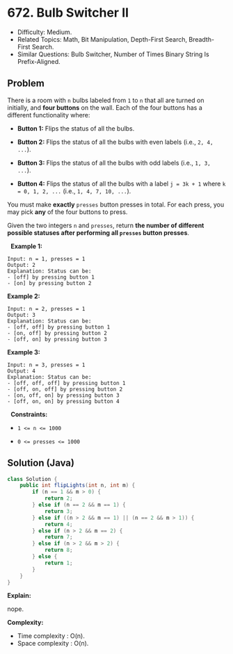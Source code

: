 # 672. Bulb Switcher II

- Difficulty: Medium.
- Related Topics: Math, Bit Manipulation, Depth-First Search, Breadth-First Search.
- Similar Questions: Bulb Switcher, Number of Times Binary String Is Prefix-Aligned.

## Problem

There is a room with ```n``` bulbs labeled from ```1``` to ```n``` that all are turned on initially, and **four buttons** on the wall. Each of the four buttons has a different functionality where:


	
- **Button 1:** Flips the status of all the bulbs.
	
- **Button 2:** Flips the status of all the bulbs with even labels (i.e., ```2, 4, ...```).
	
- **Button 3:** Flips the status of all the bulbs with odd labels (i.e., ```1, 3, ...```).
	
- **Button 4:** Flips the status of all the bulbs with a label ```j = 3k + 1``` where ```k = 0, 1, 2, ...``` (i.e., ```1, 4, 7, 10, ...```).


You must make **exactly** ```presses``` button presses in total. For each press, you may pick **any** of the four buttons to press.

Given the two integers ```n``` and ```presses```, return **the number of **different possible statuses** after performing all **```presses```** button presses**.

 
**Example 1:**

```
Input: n = 1, presses = 1
Output: 2
Explanation: Status can be:
- [off] by pressing button 1
- [on] by pressing button 2
```

**Example 2:**

```
Input: n = 2, presses = 1
Output: 3
Explanation: Status can be:
- [off, off] by pressing button 1
- [on, off] by pressing button 2
- [off, on] by pressing button 3
```

**Example 3:**

```
Input: n = 3, presses = 1
Output: 4
Explanation: Status can be:
- [off, off, off] by pressing button 1
- [off, on, off] by pressing button 2
- [on, off, on] by pressing button 3
- [off, on, on] by pressing button 4
```

 
**Constraints:**


	
- ```1 <= n <= 1000```
	
- ```0 <= presses <= 1000```



## Solution (Java)

```java
class Solution {
    public int flipLights(int n, int m) {
        if (n == 1 && m > 0) {
            return 2;
        } else if (n == 2 && m == 1) {
            return 3;
        } else if ((n > 2 && m == 1) || (n == 2 && m > 1)) {
            return 4;
        } else if (n > 2 && m == 2) {
            return 7;
        } else if (n > 2 && m > 2) {
            return 8;
        } else {
            return 1;
        }
    }
}
```

**Explain:**

nope.

**Complexity:**

* Time complexity : O(n).
* Space complexity : O(n).
